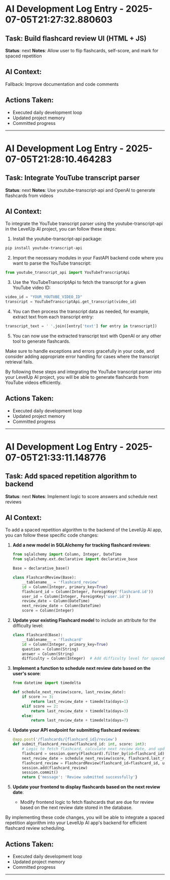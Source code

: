 
# AI Development Log Entry - 2025-07-05T21:27:32.880603

## Task: Build flashcard review UI (HTML + JS)
**Status**: next
**Notes**: Allow user to flip flashcards, self-score, and mark for spaced repetition

## AI Context:
Fallback: Improve documentation and code comments

## Actions Taken:
- Executed daily development loop
- Updated project memory
- Committed progress

---

# AI Development Log Entry - 2025-07-05T21:28:10.464283

## Task: Integrate YouTube transcript parser
**Status**: next
**Notes**: Use youtube-transcript-api and OpenAI to generate flashcards from videos

## AI Context:
To integrate the YouTube transcript parser using the youtube-transcript-api in the LevelUp AI project, you can follow these steps:

1. Install the youtube-transcript-api package:
```bash
pip install youtube-transcript-api
```

2. Import the necessary modules in your FastAPI backend code where you want to parse the YouTube transcript:
```python
from youtube_transcript_api import YouTubeTranscriptApi
```

3. Use the YouTubeTranscriptApi to fetch the transcript for a given YouTube video ID:
```python
video_id = "YOUR_YOUTUBE_VIDEO_ID"
transcript = YouTubeTranscriptApi.get_transcript(video_id)
```

4. You can then process the transcript data as needed, for example, extract text from each transcript entry:
```python
transcript_text = ' '.join([entry['text'] for entry in transcript])
```

5. You can now use the extracted transcript text with OpenAI or any other tool to generate flashcards.

Make sure to handle exceptions and errors gracefully in your code, and consider adding appropriate error handling for cases where the transcript retrieval fails.

By following these steps and integrating the YouTube transcript parser into your LevelUp AI project, you will be able to generate flashcards from YouTube videos efficiently.

## Actions Taken:
- Executed daily development loop
- Updated project memory
- Committed progress

---

# AI Development Log Entry - 2025-07-05T21:33:11.148776

## Task: Add spaced repetition algorithm to backend
**Status**: next
**Notes**: Implement logic to score answers and schedule next reviews

## AI Context:
To add a spaced repetition algorithm to the backend of the LevelUp AI app, you can follow these specific code changes:

1. **Add a new model in SQLAlchemy for tracking flashcard reviews**:
    ```python
    from sqlalchemy import Column, Integer, DateTime
    from sqlalchemy.ext.declarative import declarative_base

    Base = declarative_base()

    class FlashcardReview(Base):
        __tablename__ = 'flashcard_review'
        id = Column(Integer, primary_key=True)
        flashcard_id = Column(Integer, ForeignKey('flashcard.id'))
        user_id = Column(Integer, ForeignKey('user.id'))
        review_date = Column(DateTime)
        next_review_date = Column(DateTime)
        score = Column(Integer)
    ```

2. **Update your existing Flashcard model** to include an attribute for the difficulty level:
    ```python
    class Flashcard(Base):
        __tablename__ = 'flashcard'
        id = Column(Integer, primary_key=True)
        question = Column(String)
        answer = Column(String)
        difficulty = Column(Integer)  # Add difficulty level for spaced repetition
    ```

3. **Implement a function to schedule next review date based on the user's score**:
    ```python
    from datetime import timedelta

    def schedule_next_review(score, last_review_date):
        if score >= 3:
            return last_review_date + timedelta(days=1)
        elif score == 2:
            return last_review_date + timedelta(days=3)
        else:
            return last_review_date + timedelta(days=7)
    ```

4. **Update your API endpoint for submitting flashcard reviews**:
    ```python
    @app.post('/flashcards/{flashcard_id}/review')
    def submit_flashcard_review(flashcard_id: int, score: int):
        # Logic to fetch flashcard, calculate next review date, and update database
        flashcard = session.query(Flashcard).filter_by(id=flashcard_id).first()
        next_review_date = schedule_next_review(score, flashcard.last_review_date)
        flashcard_review = FlashcardReview(flashcard_id=flashcard_id, user_id=current_user.id, review_date=datetime.now(), next_review_date=next_review_date, score=score)
        session.add(flashcard_review)
        session.commit()
        return {'message': 'Review submitted successfully'}
    ```

5. **Update your frontend to display flashcards based on the next review date**:
    - Modify frontend logic to fetch flashcards that are due for review based on the next review date stored in the database.

By implementing these code changes, you will be able to integrate a spaced repetition algorithm into your LevelUp AI app's backend for efficient flashcard review scheduling.

## Actions Taken:
- Executed daily development loop
- Updated project memory
- Committed progress

---
